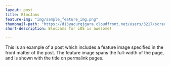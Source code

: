 ```yaml
---
layout: post
title: BlocJams
feature-img: "img/sample_feature_img.png"
thumbnail-path: "https://d13yacurqjgara.cloudfront.net/users/3217/screenshots/2030966/blocjams_1x.png"
short-description: BlocJams for iOS is awesome!

---
```

This is an example of a post which includes a feature image specified in the front matter of the post. The feature image spans the full-width of the page, and is shown with the title on permalink pages.
